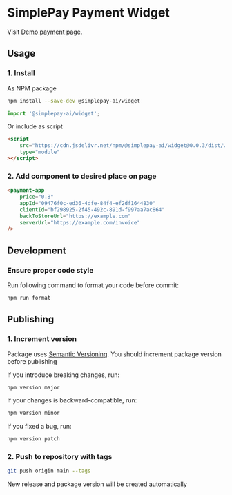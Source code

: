 # SimplePay Payment Widget

Visit [Demo payment page](https://simplepay-widget.vercel.app/pay).

## Usage

### 1. Install

As NPM package

```bash
npm install --save-dev @simplepay-ai/widget
```

```typescript
import '@simplepay-ai/widget';
```

Or include as script

```html
<script
    src="https://cdn.jsdelivr.net/npm/@simplepay-ai/widget@0.0.3/dist/widget.js"
    type="module"
></script>
```

### 2. Add component to desired place on page

```html
<payment-app
    price="0.8"
    appId="09476f0c-ed36-4dfe-84f4-ef2df1644830"
    clientId="bf298925-2f45-492c-891d-f997aa7ac864"
    backToStoreUrl="https://example.com"
    serverUrl="https://example.com/invoice"
/>
```

## Development

### Ensure proper code style

Run following command to format your code before commit:

```bash
npm run format
```

## Publishing

### 1. Increment version

Package uses [Semantic Versioning](https://semver.org). You should increment package version before publishing

If you introduce breaking changes, run:

```bash
npm version major
```

If your changes is backward-compatible, run:

```bash
npm version minor
```

If you fixed a bug, run:

```bash
npm version patch
```

### 2. Push to repository with tags

```bash
git push origin main --tags
```

New release and package version will be created automatically
